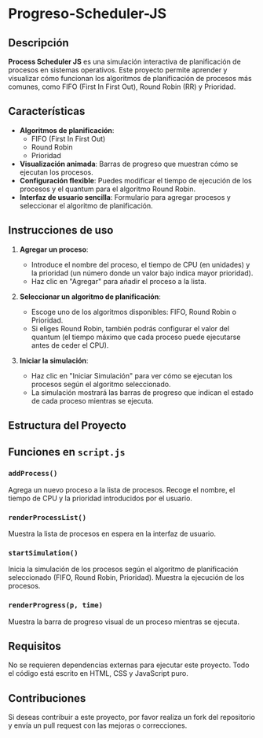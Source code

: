 # Progreso-Scheduler-JS
## Descripción

**Process Scheduler JS** es una simulación interactiva de planificación de procesos en sistemas operativos. Este proyecto permite aprender y visualizar cómo funcionan los algoritmos de planificación de procesos más comunes, como FIFO (First In First Out), Round Robin (RR) y Prioridad.

## Características

- **Algoritmos de planificación**:
  - FIFO (First In First Out)
  - Round Robin
  - Prioridad
- **Visualización animada**: Barras de progreso que muestran cómo se ejecutan los procesos.
- **Configuración flexible**: Puedes modificar el tiempo de ejecución de los procesos y el quantum para el algoritmo Round Robin.
- **Interfaz de usuario sencilla**: Formulario para agregar procesos y seleccionar el algoritmo de planificación.

## Instrucciones de uso

1. **Agregar un proceso**:
   - Introduce el nombre del proceso, el tiempo de CPU (en unidades) y la prioridad (un número donde un valor bajo indica mayor prioridad).
   - Haz clic en "Agregar" para añadir el proceso a la lista.

2. **Seleccionar un algoritmo de planificación**:
   - Escoge uno de los algoritmos disponibles: FIFO, Round Robin o Prioridad.
   - Si eliges Round Robin, también podrás configurar el valor del quantum (el tiempo máximo que cada proceso puede ejecutarse antes de ceder el CPU).

3. **Iniciar la simulación**:
   - Haz clic en "Iniciar Simulación" para ver cómo se ejecutan los procesos según el algoritmo seleccionado.
   - La simulación mostrará las barras de progreso que indican el estado de cada proceso mientras se ejecuta.

## Estructura del Proyecto
## Funciones en `script.js`

### `addProcess()`

Agrega un nuevo proceso a la lista de procesos. Recoge el nombre, el tiempo de CPU y la prioridad introducidos por el usuario.

### `renderProcessList()`

Muestra la lista de procesos en espera en la interfaz de usuario.

### `startSimulation()`

Inicia la simulación de los procesos según el algoritmo de planificación seleccionado (FIFO, Round Robin, Prioridad). Muestra la ejecución de los procesos.

### `renderProgress(p, time)`

Muestra la barra de progreso visual de un proceso mientras se ejecuta.

## Requisitos

No se requieren dependencias externas para ejecutar este proyecto. Todo el código está escrito en HTML, CSS y JavaScript puro.

## Contribuciones

Si deseas contribuir a este proyecto, por favor realiza un fork del repositorio y envía un pull request con las mejoras o correcciones.
